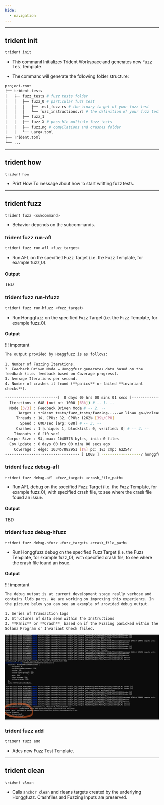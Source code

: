 ```yaml
---
hide:
  - navigation
---
```


---


## trident init

```bash
trident init
```

- This command Initializes Trident Workspace and generates new Fuzz Test Template.

- The command will generate the following folder structure:
```bash
project-root
├── trident-tests
│   ├── fuzz_tests # fuzz tests folder
│   │   ├── fuzz_0 # particular fuzz test
│   │   │   ├── test_fuzz.rs # the binary target of your fuzz test
│   │   │   └── fuzz_instructions.rs # the definition of your fuzz test
│   │   ├── fuzz_1
│   │   ├── fuzz_X # possible multiple fuzz tests
│   │   ├── fuzzing # compilations and crashes folder
│   │   └── Cargo.toml
├── Trident.toml
└── ...
```

---

## trident how

```bash
trident how
```

- Print How To message about how to start writting fuzz tests.

---

## trident fuzz

```bash
trident fuzz <subcommand>
```

- Behavior depends on the subcommands.

### trident fuzz run-afl

```bash
trident fuzz run-afl <fuzz_target>
```

- Run AFL on the specified Fuzz Target (i.e. the Fuzz Template, for example fuzz_0).

#### Output

TBD

### trident fuzz run-hfuzz

```bash
trident fuzz run-hfuzz <fuzz_target>
```

- Run Honggfuzz on the specified Fuzz Target (i.e. the Fuzz Template, for example fuzz_0).

#### Output

!!! important

    The output provided by Honggfuzz is as follows:

    1. Number of Fuzzing Iterations.
    2. Feedback Driven Mode = Honggfuzz generates data based on the feedback (i.e. feedback based on Coverage progress).
    3. Average Iterations per second.
    4. Number of crashes it found (**panics** or failed **invariant checks**).


```bash
------------------------[  0 days 00 hrs 00 mins 01 secs ]----------------------
  Iterations : 688 (out of: 1000 [68%]) # -- 1. --
  Mode [3/3] : Feedback Driven Mode # -- 2. --
      Target : trident-tests/fuzz_tests/fuzzing.....wn-linux-gnu/release/fuzz_0
     Threads : 16, CPUs: 32, CPU%: 1262% [39%/CPU]
       Speed : 680/sec [avg: 688] # -- 3. --
     Crashes : 1 [unique: 1, blocklist: 0, verified: 0] # -- 4. --
    Timeouts : 0 [10 sec]
 Corpus Size : 98, max: 1048576 bytes, init: 0 files
  Cov Update : 0 days 00 hrs 00 mins 00 secs ago
    Coverage : edge: 10345/882951 [1%] pc: 163 cmp: 622547
---------------------------------- [ LOGS ] ------------------/ honggfuzz 2.6 /-
```

### trident fuzz debug-afl

```bash
trident fuzz debug-afl <fuzz_target> <crash_file_path>
```

- Run AFL debug on the specified Fuzz Target (i.e. the Fuzz Template, for example fuzz_0), with specified crash file, to see where the crash file found an issue.

#### Output

TBD

### trident fuzz debug-hfuzz

```bash
trident fuzz debug-hfuzz <fuzz_target> <crash_file_path>
```

- Run Honggfuzz debug on the specified Fuzz Target (i.e. the Fuzz Template, for example fuzz_0), with specified crash file, to see where the crash file found an issue.


#### Output

!!! important

    The debug output is at current development stage really verbose and contains lldb parts. We are working on improving this experience. In the picture below you can see an example of provided debug output.

    1. Series of Transaction Logs
    2. Structures of data send within the Instructions
    3. **Panic** or **Crash**, based on if the Fuzzing panicked within the Solana Program or Invariant Check failed.



![alt text](../images/run-debug.png)

### trident fuzz add

```bash
trident fuzz add
```

- Adds new Fuzz Test Template.

---

## trident clean

```bash
trident clean
```

- Calls `anchor clean` and cleans targets created by the underlying Honggfuzz. Crashfiles and Fuzzing Inputs are preserved.
